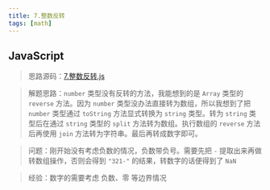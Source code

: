 ```yaml
---
title: 7.整数反转
tags: [math]
---
```


## JavaScript

> 思路源码：[7.整数反转.js](https://github.com/youngjuning/youngjuning.github.io/blob/main/docs/leetcode/7.整数反转.js)

> 解题思路：`number` 类型没有反转的方法，我能想到的是 `Array` 类型的 `reverse` 方法。因为 `number` 类型没办法直接转为数组，所以我想到了把 `number` 类型通过 `toString` 方法显式转换为 `string` 类型。转为 `string` 类型后在通过 `string` 类型的 `split` 方法转为数组。执行数组的 `reverse` 方法后再使用 `join` 方法转为字符串。最后再转成数字即可。

> 问题：刚开始没有考虑负数的情况，负数带负号。需要先把 `-` 提取出来再做转数组操作，否则会得到 `"321-"` 的结果，转数字的话便得到了 `NaN`

> 经验：数字的需要考虑 负数、零 等边界情况
